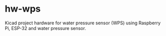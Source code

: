 # hw-wps
Kicad project hardware for water pressure sensor (WPS) using Raspberry Pi, ESP-32 and water pressure sensor.
